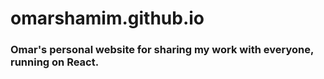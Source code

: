 # omarshamim.github.io

### Omar's personal website for sharing my work with everyone, running on React.

